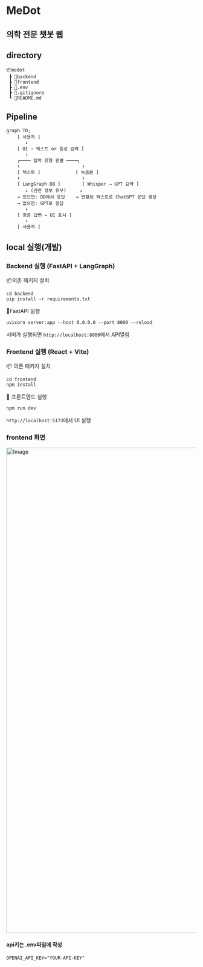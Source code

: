 # MeDot
## 의학 전문 챗봇 웹
## directory
```
📦medot
 ┣ 📂backend
 ┣ 📂frontend
 ┣ 📜.env
 ┣ 📜.gitignore
 ┗ 📜README.md
```
## Pipeline
```mermaid
graph TD;
    [ 사용자 ]  
       ↓  
    [ UI → 텍스트 or 음성 입력 ]  
       ↓  
    ┌──── 입력 유형 판별 ────┐
    ↓                       ↓
    [ 텍스트 ]             [ 녹음본 ]
    ↓                       ↓
    [ LangGraph DB ]        [ Whisper → GPT 요약 ]
       ↓ (관련 정보 유무)     ↓
    → 있으면: DB에서 응답    → 변환된 텍스트로 ChatGPT 응답 생성
    → 없으면: GPT로 응답
       ↓
    [ 최종 답변 → UI 표시 ]  
       ↓
    [ 사용자 ]
```
## local 실행(개발)
### Backend 실행 (FastAPI + LangGraph)
📦의존 패키지 설치
```
cd backend
pip install -r requirements.txt
```
🚀FastAPI 실행
```
uvicorn server:app --host 0.0.0.0 --port 8000 --reload
```

서버가 실행되면 `http://localhost:8000`에서 API열림
### Frontend 실행 (React + Vite)
📦 의존 패키지 설치
```
cd frontend
npm install
```
🚀 프론트엔드 실행
```
npm run dev
```
`http://localhost:5173`에서 UI 실행

### frontend 화면
<img width="1280" alt="Image" src="https://github.com/user-attachments/assets/29cc2f85-1ace-4fce-8a24-fd7ed3709452" />

#### api키는 .env파일에 작성
`OPENAI_API_KEY="YOUR-API-KEY"`

